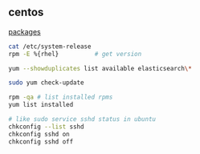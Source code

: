 centos
-

[packages](http://mirror.centos.org/centos/7/extras/x86_64/Packages/)

````sh
cat /etc/system-release
rpm -E %{rhel}          # get version

yum --showduplicates list available elasticsearch\*

sudo yum check-update

rpm -qa # list installed rpms
yum list installed

# like sudo service sshd status in ubuntu
chkconfig --list sshd
chkconfig sshd on
chkconfig sshd off
````
